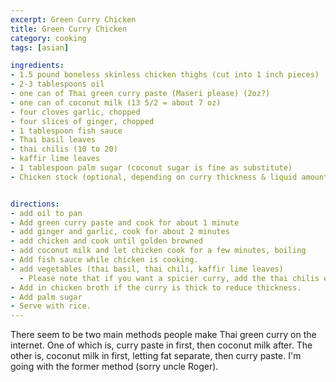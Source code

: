 ```yaml
---
excerpt: Green Curry Chicken
title: Green Curry Chicken
category: cooking
tags: [asian]

ingredients:
- 1.5 pound boneless skinless chicken thighs (cut into 1 inch pieces)
- 2-3 tablespoons oil
- one can of Thai green curry paste (Maseri please) (2oz?)
- one can of coconut milk (13 5/2 = about 7 oz)
- four cloves garlic, chopped
- four slices of ginger, chopped
- 1 tablespoon fish sauce
- Thai basil leaves
- thai chilis (10 to 20)
- kaffir lime leaves
- 1 tablespoon palm sugar (coconut sugar is fine as substitute)
- Chicken stock (optional, depending on curry thickness & liquid amount)


directions:
- add oil to pan
- Add green curry paste and cook for about 1 minute
- add ginger and garlic, cook for about 2 minutes
- add chicken and cook until golden browned
- add coconut milk and let chicken cook for a few minutes, boiling
- Add fish sauce while chicken is cooking.
- add vegetables (thai basil, thai chili, kaffir lime leaves)
  - Please note that if you want a spicier curry, add the thai chilis earlier in the cooking process. add later for less spice.
- Add in chicken broth if the curry is thick to reduce thickness.
- Add palm sugar
- Serve with rice.
---
```


There seem to be two main methods people make Thai green curry on the internet. One of which is, curry paste in first, then coconut milk after. The other is, coconut milk in first, letting fat separate, then curry paste. I'm going with the former method (sorry uncle Roger).
